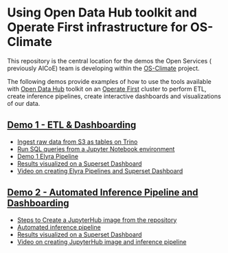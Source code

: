 # Using Open Data Hub toolkit and Operate First infrastructure for OS-Climate

This repository is the central location for the demos the Open Services ( previously AICoE) team is developing within the [OS-Climate](https://github.com/os-climate) project.

The following demos provide examples of how to use the tools available with [Open Data Hub](https://opendatahub.io/) toolkit on an [Operate First](https://www.operate-first.cloud/) cluster to perform ETL, create inference pipelines, create interactive dashboards and visualizations of our data.

## [Demo 1 - ETL & Dashboarding](notebooks/demo1/README.md)

* [Ingest raw data from S3 as tables on Trino](notebooks/demo1/demo1-create-tables.ipynb)
* [Run SQL queries from a Jupyter Notebook environment](notebooks/demo1/demo1-join-tables.ipynb)
* [Demo 1 Elyra Pipeline](https://github.com/os-climate/aicoe-osc-demo/blob/master/notebooks/demo1/demo1.pipeline)
* [Results visualized on a Superset Dashboard](https://superset-secure-odh-superset.apps.odh-cl1.apps.os-climate.org/superset/dashboard/3/)
* [Video on creating Elyra Pipelines and Superset Dashboard](https://youtu.be/TFgsR7UlcHA) 


## [Demo 2 - Automated Inference Pipeline and Dashboarding](notebooks/demo2/README.md)

* [Steps to Create a JupyterHub image from the repository](notebooks/demo2/README.md#jupyterhub-image-setup-aicoe-ci-thoth)
* [Automated inference pipeline](https://github.com/os-climate/aicoe-osc-demo/blob/master/notebooks/demo2/inference.pipeline)
* [Results visualized on a Superset Dashboard](https://superset-secure-odh-superset.apps.odh-cl1.apps.os-climate.org/superset/dashboard/15)
* [Video on creating JupyterHub image and inference pipeline](https://youtu.be/lGeT615YNlM)
